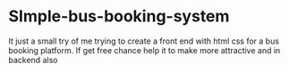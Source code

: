 # SImple-bus-booking-system
It just a small try of me trying to create a front end with html css for a bus booking platform. If get free chance help it to make more attractive and in backend also 
